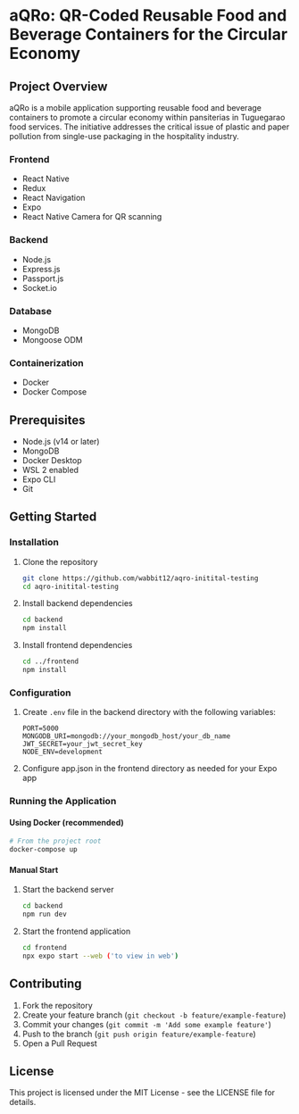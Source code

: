 # aQRo: QR-Coded Reusable Food and Beverage Containers for the Circular Economy

## Project Overview

aQRo is a mobile application supporting reusable food and beverage containers to promote a circular economy within pansiterias in Tuguegarao food services. The initiative addresses the critical issue of plastic and paper pollution from single-use packaging in the hospitality industry.


### Frontend
- React Native
- Redux 
- React Navigation
- Expo
- React Native Camera for QR scanning

### Backend
- Node.js
- Express.js
- Passport.js 
- Socket.io 

### Database
- MongoDB
- Mongoose ODM

### Containerization
- Docker
- Docker Compose

## Prerequisites

- Node.js (v14 or later)
- MongoDB
- Docker Desktop
- WSL 2 enabled
- Expo CLI
- Git

## Getting Started

### Installation

1. Clone the repository
   ```bash
   git clone https://github.com/wabbit12/aqro-initital-testing
   cd aqro-initital-testing
   ```

2. Install backend dependencies
   ```bash
   cd backend
   npm install
   ```

3. Install frontend dependencies
   ```bash
   cd ../frontend
   npm install
   ```

### Configuration

1. Create `.env` file in the backend directory with the following variables:
   ```
   PORT=5000
   MONGODB_URI=mongodb://your_mongodb_host/your_db_name
   JWT_SECRET=your_jwt_secret_key
   NODE_ENV=development
   ```

2. Configure app.json in the frontend directory as needed for your Expo app

### Running the Application

#### Using Docker (recommended)
```bash
# From the project root
docker-compose up
```

#### Manual Start
1. Start the backend server
   ```bash
   cd backend
   npm run dev
   ```

2. Start the frontend application
   ```bash
   cd frontend
   npx expo start --web ('to view in web')
   ```


## Contributing

1. Fork the repository
2. Create your feature branch (`git checkout -b feature/example-feature`)
3. Commit your changes (`git commit -m 'Add some example feature'`)
4. Push to the branch (`git push origin feature/example-feature`)
5. Open a Pull Request

## License

This project is licensed under the MIT License - see the LICENSE file for details.


